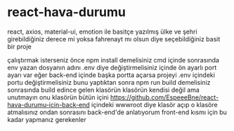 # react-hava-durumu
react, axios, material-ui, emotion ile basitçe yazılmış ülke ve şehri girebildiğiniz derece mi yoksa fahrenayt mı olsun diye seçebildiğiniz basit bir proje


çalıştırmak isterseniz önce npm install demelisiniz cmd içinde sonrasında env yazan dosyanın adını .env diye değiştirmelisiniz içinde ön ayarlı port ayarı var eğer back-end içinde başka portta açarsa projeyi .env içindeki portu değiştirmelisiniz bunu yaptıktan sonra npm run build demelisiniz sonrasında build edince gelen klasörün klasörün kendisi değil ama unutmayın onu klasörün bütün içini https://github.com/EspeeeBne/react-hava-durumu-icin-back-end içindeki wwwroot diye klasör açıp o klasöre atmalısınız ondan sonrasını back-end'de anlatıyorum front-end kısmı için bu kadar yapmanız gerekenler

